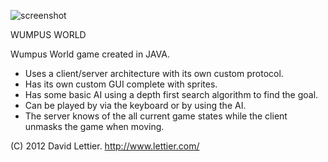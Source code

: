![screenshot](https://raw.github.com/lettier/wumpusworld/master/server/wumpus.png)

WUMPUS WORLD

Wumpus World game created in JAVA. 

* Uses a client/server architecture with its own custom protocol. 
* Has its own custom GUI complete with sprites. 
* Has some basic AI using a depth first search algorithm to find the goal.
* Can be played by via the keyboard or by using the AI.
* The server knows of the all current game states while the client unmasks the game when moving.

(C) 2012 David Lettier. http://www.lettier.com/
